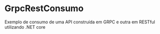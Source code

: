# GrpcRestConsumo
Exemplo de consumo de uma API construída em GRPC e outra em RESTful utilizando .NET core
